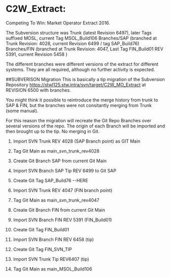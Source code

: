 # C2W_Extract: 
 Competing To Win: Market Operator Extract 2016.
 
The Subversion structure was 
Trunk (latest Revision 6497), later Tags suffixed MOSL, current Tag MSOL_Build106
Branches/SAP (branched at Trunk Revision: 4028, current Revision 6499 / tag SAP_Build76)
Branches/FIN (branched at Trunk Revision: 4047, Last Tag FIN_Build01 REV 5391, current Revision 5458 ) 

The different branches were different versions of the extract for different systems.
They are all required, although no further activity is expected.

##SUBVERISON Migration
This is basically a tip migration of the Subversion Repository https://stwl125.stw.intra/svn/target/C2W_MO_Extract at REVISION 6500
with branches.

You might think it possible to reintroduce the merge history from trunk to SAP & FIN, but the branches were not consitantly merging from Trunk (some manual).

For this reason the migration will recreate the Git Repo Branches over several versions of the repo.
The origin of each Branch will be imported and then brought up to the tip.
No merging in Git.

1. Import SVN Trunk REV 4028 (SAP Branch point) as GIT Main 
2. Tag Git Main as main_svn_trunk_rev4028

3. Create Git Branch SAP from current Git Main
4. Import SVN Branch SAP Tip REV 6499 to Git SAP
5. Create Git Tag SAP_Build76
--HERE

6. Import SVN Trunk REV 4047 (FIN branch point)
7. Tag Git Main as main_svn_trunk_rev4047
8. Create Git Branch FIN from current Git Main

9. Import SVN Branch FIN REV 5391 (FIN_Build01)
10. Create Git Tag FIN_Build01

11. Import SVN Branch FIN REV 6458 (tip)
12. Create Git Tag FIN_SVN_TIP

13. Import SVN Trunk Tip REV6407 (tip)
14. Tag Git Main as main_MSOL_Build106
